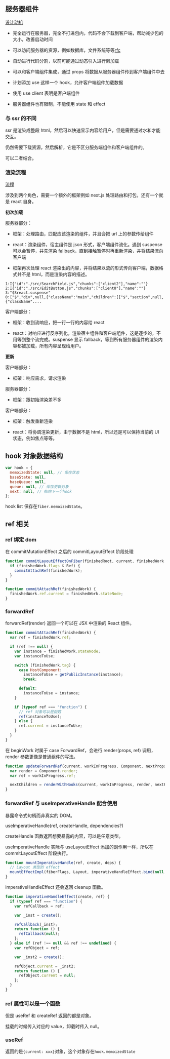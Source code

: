 ## 服务器组件

[设计动机](https://github.com/reactjs/rfcs/blob/main/text/0188-server-components.md#motivation)

- 完全运行在服务器，完全不打进包内，代码不会下载到客户端，帮助减少包的大小，改善启动时间

- 可以访问服务器的资源，例如数据库，文件系统等等[rfc]()

- 自动进行代码分割，以前可能通过动态引入进行懒加载

- 可以和客户端组件集成，通过 props 将数据从服务器组件传到客户端组件中去

- 计划添加 use 这样一个 hook，允许客户端组件加载数据

- 使用 use client 表明是客户端组件

- 服务器组件也有限制，不能使用 state 和 effect

### 与 ssr 的不同

ssr 是渲染成整段 html，然后可以快速显示内容给用户，但是需要通过水和才能交互。

仍然需要下载资源，然后解析，它是不区分服务端组件和客户端组件的。

可以二者结合。

### 渲染流程

[流程](https://github.com/reactjs/rfcs/blob/main/text/0188-server-components.md#simplified-loading-sequence)

涉及到两个角色，需要一个额外的框架例如 next.js 处理路由和打包，还有一个就是 react 自身。

**初次加载**

服务器部分：

- 框架：处理路由，匹配应该渲染的组件，并且会把 url 上的参数传给组件

- react：渲染组件，宿主组件是 json 形式，客户端组件流化。遇到 suspense 可以会暂停，并先渲染 fallback，直到接触暂停时再重新渲染，并将结果流向客户端

- 框架再次处理 react 渲染出的内容，并将结果以流的形式传向客户端，数据格式并不是 html，而是渲染内容的描述。

```
1:I{"id":"./src/SearchField.js","chunks":["client2"],"name":""}
2:I{"id":"./src/EditButton.js","chunks":["client0"],"name":""}
3:"$Sreact.suspense"
0:["$","div",null,{"className":"main","children":[["$","section",null,{"className"....
```

客户端部分：

- 框架：收到流响应，把一行一行的内容给 react

- react：对响应进行反序列化，渲染宿主组件和客户端组件，这是逐步的，不用等到整个流完成。suspense 显示 fallback，等到所有服务器组件的渲染内容都被加载，所有内容呈现给用户。

**更新**

客户端部分：

- 框架：响应需求，请求渲染

服务器部分：

- 框架：跟初始渲染差不多

客户端部分：

- 框架：触发重新渲染

- react：将协调渲染更新，由于数据不是 html，所以还是可以保持当前的 UI 状态，例如焦点等等。

## hook 对象数据结构

```js
var hook = {
  memoizedState: null, // 保存状态
  baseState: null,
  baseQueue: null,
  queue: null, // 保存更新对象
  next: null, // 指向下一个hook
};
```

hook list 保存在`fiber.memoizedState`。

## ref 相关

### ref 绑定 dom

在 commitMutationEffect 之后的 commitLayoutEffect 阶段处理

```js
function commitLayoutEffectOnFiber(finishedRoot, current, finishedWork, committedLanes) {
  if (finishedWork.flags & Ref) {
    commitAttachRef(finishedWork);
  }
}

function commitAttachRef(finishedWork) {
  finishedWork.ref.current = finishedWork.stateNode;
}
```

### forwardRef

forwardRef(render) 返回一个可以在 JSX 中渲染的 React 组件。

```js
function commitAttachRef(finishedWork) {
  var ref = finishedWork.ref;

  if (ref !== null) {
    var instance = finishedWork.stateNode;
    var instanceToUse;

    switch (finishedWork.tag) {
      case HostComponent:
        instanceToUse = getPublicInstance(instance);
        break;

      default:
        instanceToUse = instance;
    }

    if (typeof ref === "function") {
      // ref 对象可以是函数
      ref(instanceToUse);
    } else {
      ref.current = instanceToUse;
    }
  }
}
```

在 beginWork 时属于 case ForwardRef，会进行 render(props, ref) 调用，render 参数更像是普通组件的写法。

```js
function updateForwardRef(current, workInProgress, Component, nextProps, renderLanes) {
  var render = Component.render;
  var ref = workInProgress.ref;

  nextChildren = renderWithHooks(current, workInProgress, render, nextProps, ref, renderLanes);
}
```

### forwardRef 与 useImperativeHandle 配合使用

暴露命令式句柄而非真实的 DOM。

useImperativeHandle(ref, createHandle, dependencies?)

createHandle 函数返回想要暴露的内容，可以是任意类型。

useImperativeHandle 实际与 useLayoutEffect 添加的副作用一样，所以在 commitLayoutEffect 阶段执行。

```js
function mountImperativeHandle(ref, create, deps) {
  // Layout 类型的 effect
  mountEffectImpl(fiberFlags, Layout, imperativeHandleEffect.bind(null, create, ref), effectDeps);
}
```

imperativeHandleEffect 还会返回 cleanup 函数。

```js
function imperativeHandleEffect(create, ref) {
  if (typeof ref === "function") {
    var refCallback = ref;

    var _inst = create();

    refCallback(_inst);
    return function () {
      refCallback(null);
    };
  } else if (ref !== null && ref !== undefined) {
    var refObject = ref;

    var _inst2 = create();

    refObject.current = _inst2;
    return function () {
      refObject.current = null;
    };
  }
}
```

### ref 属性可以是一个函数

但是 useRef 和 createRef 返回的都是对象。

挂载的时候传入对应的 value，卸载时传入 null。

### useRef

返回的是`{current: xxx}`对象，这个对象存在`hook.memoizedState`
